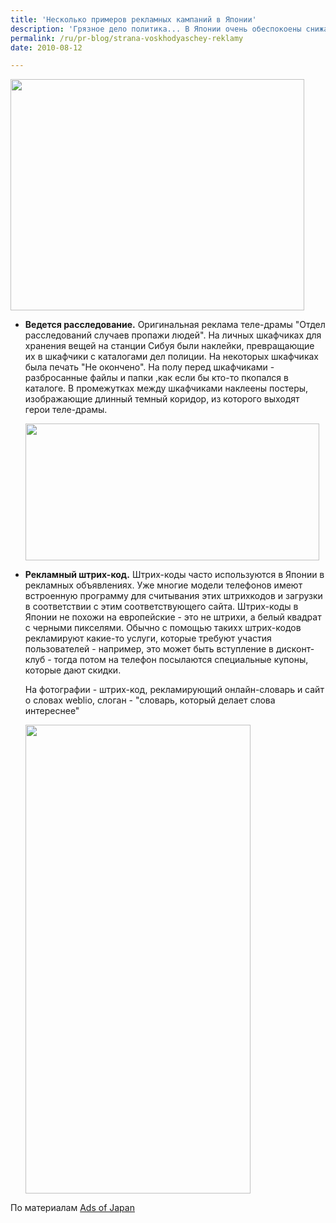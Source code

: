 ```yaml
---
title: 'Несколько примеров рекламных кампаний в Японии'
description: 'Грязное дело политика... В Японии очень обеспокоены снижающимся интересом граждан к выборам. В числе прочих средств борьбы с этим было и нестандартное - напечатать политчиескую рекламу на туалетной бумаге. Таким образом, как рассчитывают создатели этой кампании, должна повысится осведомленность граждан о выборах.'
permalink: /ru/pr-blog/strana-voskhodyaschey-reklamy
date: 2010-08-12

---
```


<img src="{{ site.assets }}/upload/political-toilet-paper-1.jpg" alt="" class="post__img" width="470" height="370">

<ul>
<li><strong>Ведется расследование.</strong> Оригинальная реклама теле-драмы "Отдел расследований случаев пропажи людей". На личных шкафчиках для хранения вещей на станции Сибуя были наклейки, превращающие их в шкафчики с каталогами дел полиции. На некоторых шкафчиках была печать "Не окончено".  На полу перед шкафчиками - разбросанные файлы и папки ,как если бы кто-то пкопался в каталоге. В промежутках между шкафчиками наклеены постеры, изображающие длинный темный коридор, из которого выходят герои теле-драмы.

<img src="{{ site.assets }}/upload/crime_series_advertisement_shibuya.jpg" alt="" class="post__img" width="470" height="219"></li>
<li><strong>Рекламный штрих-код.</strong> Штрих-коды часто используются в Японии в рекламных объявлениях. Уже многие модели телефонов имеют встроенную программу для считывания этих штрихкодов и загрузки в соответствии с этим соответствующего сайта. Штрих-коды в Японии не похожи на европейские - это не штрихи, а белый квадрат с черными пикселями. Обычно с помощью такихх штрих-кодов рекламируют какие-то услуги, которые требуют участия пользователей - например, это может быть вступление в дисконт-клуб - тогда потом на телефон посылаются специальные купоны, которые дают скидки.

На фотографии - штрих-код, рекламирующий онлайн-словарь и сайт о словах weblio, слоган - "словарь, который делает слова интереснее"

 <img src="{{ site.assets }}/upload/2_barcodes_mizou_.jpg" alt="" class="post__img" width="360" height="750"></li>
</ul>

По материалам <a href="http://adsofjapan.com">Ads of Japan</a>

